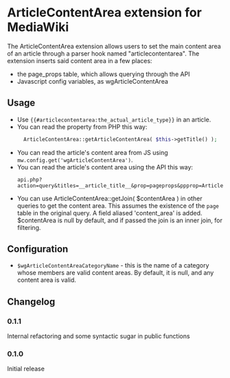 ArticleContentArea extension for MediaWiki
=============================================

The ArticleContentArea extension allows users to set the main content area of an article through
a parser hook named "articlecontentarea". The extension inserts said content area in a few places:

- the page_props table, which allows querying through the API
- Javascript config variables, as wgArticleContentArea

## Usage
- Use `{{#articlecontentarea:the_actual_article_type}}` in an article.
- You can read the property from PHP this way:
  ```php
    ArticleContentArea::getArticleContentArea( $this->getTitle() );
  ```
- You can read the article's content area from JS using `mw.config.get('wgArticleContentArea')`.
- You can read the article's content area using the API this way:
  ```
  api.php?action=query&titles=__article_title__&prop=pageprops&ppprop=ArticleContentArea
  ```
- You can use ArticleContentArea::getJoin( $contentArea ) in other queries to get the content area.
  This assumes the existence of the `page` table in the original query. A field aliased 'content_area'
  is added.
  $contentArea is null by default, and if passed the join is an inner join, for filtering.

## Configuration
- `$wgArticleContentAreaCategoryName` - this is the name of a category whose members are valid content
  areas. By default, it is null, and any content area is valid.

## Changelog
### 0.1.1
Internal refactoring and some syntactic sugar in public functions

### 0.1.0
Initial release
